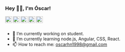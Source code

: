 ### Hey 👋🏽, I'm Óscar!


<a href="https://twitter.com/oscarhn27">
  <img align="left" alt="Óscar | Twitter" width="22px" src="https://cdn.jsdelivr.net/npm/simple-icons@v3/icons/twitter.svg" />
</a>
<a href="https://www.linkedin.com/in/%C3%B3scar-hern%C3%A1ndez-navarro-7090a01ab/">
  <img align="left" alt="Óscar's LinkdeIN" width="22px" src="https://cdn.jsdelivr.net/npm/simple-icons@v3/icons/linkedin.svg" />
</a>
<a href="https://t.me/Pirlista">
  <img align="left" alt="Óscar's Telegram" width="22px" src="https://cdn.jsdelivr.net/npm/simple-icons@v3/icons/telegram.svg" />
</a>
<a href="https://www.reddit.com/user/oscarhn27">
  <img align="left" alt="Óscar's Reddit" width="22px" src="https://cdn.jsdelivr.net/npm/simple-icons@v3/icons/reddit.svg" />
</a>
<a href="https://www.instagram.com/oscarhn27">
  <img align="left" alt="Óscar's instagram" width="22px" src="https://cdn.jsdelivr.net/npm/simple-icons@v3/icons/instagram.svg" />
</a>
</br>
</br>

- 🔭 I’m currently working on student.
- 🌱 I’m currently learning node.js, Angular, CSS, React.
- 📫 How to reach me: oscarhn1998@gmail.com
<!--
**oscarhn27/oscarhn27** is a ✨ _special_ ✨ repository because its `README.md` (this file) appears on your GitHub profile.

Here are some ideas to get you started:

- 🔭 I’m currently working on ...
- 🌱 I’m currently learning ...
- 👯 I’m looking to collaborate on ...
- 🤔 I’m looking for help with ...
- 💬 Ask me about ...
- 📫 How to reach me: ...
- 😄 Pronouns: ...
- ⚡ Fun fact: ...
-->
